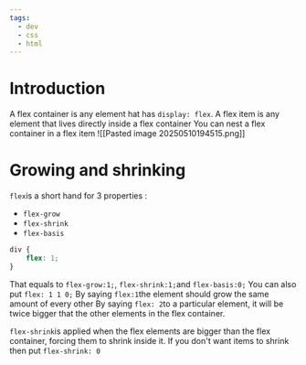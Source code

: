 ```yaml
---
tags:
  - dev
  - css
  - html
---
```

# Introduction
A flex container is any element hat has `display: flex`. A flex item is any element that lives directly inside a flex container
You can nest a flex container in a flex item
![[Pasted image 20250510194515.png]]

# Growing and shrinking
`flex`is a short hand for 3 properties : 
- `flex-grow`
- `flex-shrink`
- `flex-basis`
```css
div {
	flex: 1;
}
```
That equals to `flex-grow:1;`, `flex-shrink:1;`and `flex-basis:0;`
You can also put `flex: 1 1 0;`
By saying `flex:1`the element should grow the same amount of every other
By saying `flex: 2`to a particular element, it will be twice bigger that the other elements in the flex container.

`flex-shrink`is applied when the flex elements are bigger than the flex container, forcing them to shrink inside it. If you don't want items to shrink then put `flex-shrink: 0`
